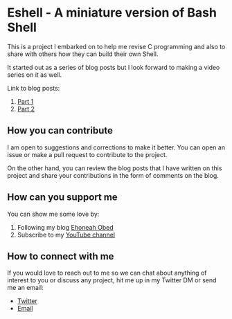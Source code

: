 # Eshell - A miniature version of Bash Shell
This is a project I embarked on to help me revise C programming and also to share with others how they can build their own Shell.

It started out as a series of blog posts but I look forward to making a video series on it as well.

Link to blog posts:
1. [Part 1](https://blog.ehoneahobed.com/building-a-simple-shell-in-c-part-1)
2. [Part 2](https://blog.ehoneahobed.com/building-a-simple-shell-in-c-part-2)

## How you can contribute
I am open to suggestions and corrections to make it better. You can open an issue or make a pull request to contribute to the project.

On the other hand, you can review the blog posts that I have written on this project and share your contributions in the form of comments on the blog.

## How can you support me
You can show me some love by:
1. Following my blog [Ehoneah Obed](https://hashnode.com/@ehoneahobed)
2. Subscribe to my [YouTube channel](https://youtube.com/@ehoneahobed?sub_confirmation=1) 

## How to connect with me
If you would love to reach out to me so we can chat about anything of interest to you or discuss any project, hit me up in my Twitter DM or send me an email:
- [Twitter](https://ehoneahobed.com/twitter)
- [Email](mailto:ehoneahobed@hotmail.com)